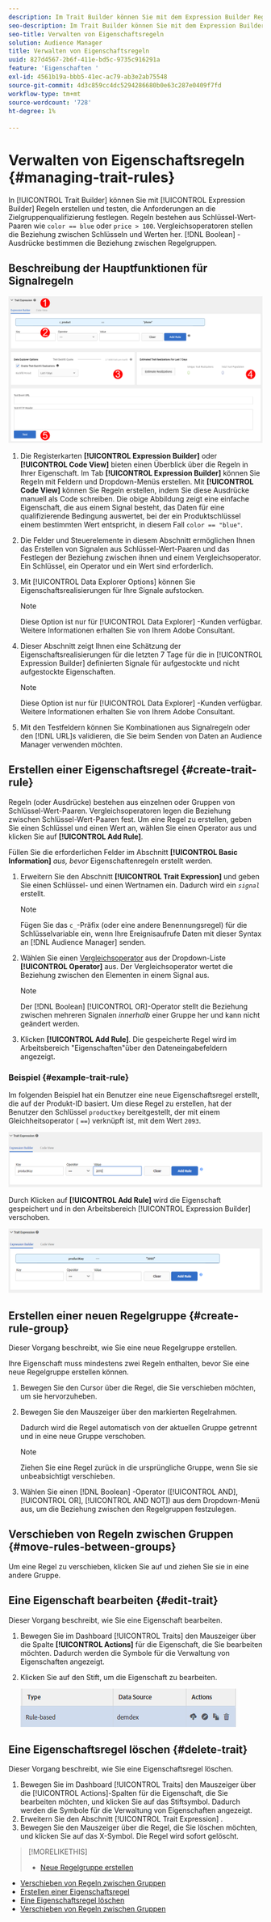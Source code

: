 ```yaml
---
description: Im Trait Builder können Sie mit dem Expression Builder Regeln erstellen und testen, die Anforderungen an die Zielgruppenqualifizierung festlegen. Regeln bestehen aus Schlüssel-Wert-Paaren wie "color == blue" oder "price &gt; 100". Vergleichsoperatoren stellen die Beziehung zwischen Schlüsseln und Werten her. Boolesche Ausdrücke bestimmen die Beziehung zwischen Regelgruppen.
seo-description: Im Trait Builder können Sie mit dem Expression Builder Regeln erstellen und testen, die Anforderungen an die Zielgruppenqualifizierung festlegen. Regeln bestehen aus Schlüssel-Wert-Paaren wie "color == blue" oder "price &gt; 100". Vergleichsoperatoren stellen die Beziehung zwischen Schlüsseln und Werten her. Boolesche Ausdrücke bestimmen die Beziehung zwischen Regelgruppen.
seo-title: Verwalten von Eigenschaftsregeln
solution: Audience Manager
title: Verwalten von Eigenschaftsregeln
uuid: 827d4567-2b6f-411e-bd5c-9735c916291a
feature: 'Eigenschaften '
exl-id: 4561b19a-bbb5-41ec-ac79-ab3e2ab75548
source-git-commit: 4d3c859cc4dc5294286680b0e63c287e0409f7fd
workflow-type: tm+mt
source-wordcount: '728'
ht-degree: 1%

---
```


# Verwalten von Eigenschaftsregeln {#managing-trait-rules}

In [!UICONTROL Trait Builder] können Sie mit [!UICONTROL Expression Builder] Regeln erstellen und testen, die Anforderungen an die Zielgruppenqualifizierung festlegen. Regeln bestehen aus Schlüssel-Wert-Paaren wie `color == blue` oder `price > 100`. Vergleichsoperatoren stellen die Beziehung zwischen Schlüsseln und Werten her. [!DNL Boolean] -Ausdrücke bestimmen die Beziehung zwischen Regelgruppen.

<!-- c_tb_rules.xml -->

## Beschreibung der Hauptfunktionen für Signalregeln

![](assets/manage-trait-rules.png)

1. Die Registerkarten **[!UICONTROL Expression Builder]** oder **[!UICONTROL Code View]** bieten einen Überblick über die Regeln in Ihrer Eigenschaft. Im Tab **[!UICONTROL Expression Builder]** können Sie Regeln mit Feldern und Dropdown-Menüs erstellen. Mit **[!UICONTROL Code View]** können Sie Regeln erstellen, indem Sie diese Ausdrücke manuell als Code schreiben. Die obige Abbildung zeigt eine einfache Eigenschaft, die aus einem Signal besteht, das Daten für eine qualifizierende Bedingung auswertet, bei der ein Produktschlüssel einem bestimmten Wert entspricht, in diesem Fall `color == "blue"`.

1. Die Felder und Steuerelemente in diesem Abschnitt ermöglichen Ihnen das Erstellen von Signalen aus Schlüssel-Wert-Paaren und das Festlegen der Beziehung zwischen ihnen und einem Vergleichsoperator. Ein Schlüssel, ein Operator und ein Wert sind erforderlich.
1. Mit [!UICONTROL Data Explorer Options] können Sie Eigenschaftsrealisierungen für Ihre Signale aufstocken.

   >[!NOTE]
   >
   >Diese Option ist nur für [!UICONTROL Data Explorer] -Kunden verfügbar. Weitere Informationen erhalten Sie von Ihrem Adobe Consultant.

1. Dieser Abschnitt zeigt Ihnen eine Schätzung der Eigenschaftsrealisierungen für die letzten 7 Tage für die in [!UICONTROL Expression Builder] definierten Signale für aufgestockte und nicht aufgestockte Eigenschaften.

   >[!NOTE]
   >
   >Diese Option ist nur für [!UICONTROL Data Explorer] -Kunden verfügbar. Weitere Informationen erhalten Sie von Ihrem Adobe Consultant.

1. Mit den Testfeldern können Sie Kombinationen aus Signalregeln oder den [!DNL URL]s validieren, die Sie beim Senden von Daten an Audience Manager verwenden möchten.

## Erstellen einer Eigenschaftsregel {#create-trait-rule}

Regeln (oder Ausdrücke) bestehen aus einzelnen oder Gruppen von Schlüssel-Wert-Paaren. Vergleichsoperatoren legen die Beziehung zwischen Schlüssel-Wert-Paaren fest. Um eine Regel zu erstellen, geben Sie einen Schlüssel und einen Wert an, wählen Sie einen Operator aus und klicken Sie auf **[!UICONTROL Add Rule]**.

<!-- t_tb_create_rules.xml -->

Füllen Sie die erforderlichen Felder im Abschnitt **[!UICONTROL Basic Information]** *aus, bevor* Eigenschaftenregeln erstellt werden.

1. Erweitern Sie den Abschnitt **[!UICONTROL Trait Expression]** und geben Sie einen Schlüssel- und einen Wertnamen ein. Dadurch wird ein *`signal`* erstellt.

   >[!NOTE]
   >
   >Fügen Sie das `c_`-Präfix (oder eine andere Benennungsregel) für die Schlüsselvariable ein, wenn Ihre Ereignisaufrufe Daten mit dieser Syntax an [!DNL Audience Manager] senden.

1. Wählen Sie einen [Vergleichsoperator](../../features/traits/trait-comparison-operators.md) aus der Dropdown-Liste **[!UICONTROL Operator]** aus. Der Vergleichsoperator wertet die Beziehung zwischen den Elementen in einem Signal aus.

   >[!NOTE]
   >
   >Der [!DNL Boolean] [!UICONTROL OR]-Operator stellt die Beziehung zwischen mehreren Signalen *innerhalb* einer Gruppe her und kann nicht geändert werden.

1. Klicken **[!UICONTROL Add Rule]**. Die gespeicherte Regel wird im Arbeitsbereich &quot;Eigenschaften&quot;über den Dateneingabefeldern angezeigt.

### Beispiel {#example-trait-rule}

Im folgenden Beispiel hat ein Benutzer eine neue Eigenschaftsregel erstellt, die auf der Produkt-ID basiert. Um diese Regel zu erstellen, hat der Benutzer den Schlüssel `productkey` bereitgestellt, der mit einem Gleichheitsoperator ( `==`) verknüpft ist, mit dem Wert `2093`.

![](assets/tb_sample_rule1.png)

Durch Klicken auf **[!UICONTROL Add Rule]** wird die Eigenschaft gespeichert und in den Arbeitsbereich [!UICONTROL Expression Builder] verschoben.

![](assets/tb_sample_rule2.png)

## Erstellen einer neuen Regelgruppe {#create-rule-group}

Dieser Vorgang beschreibt, wie Sie eine neue Regelgruppe erstellen.

<!-- t_tb_new_rule_group.xml -->

Ihre Eigenschaft muss mindestens zwei Regeln enthalten, bevor Sie eine neue Regelgruppe erstellen können.

1. Bewegen Sie den Cursor über die Regel, die Sie verschieben möchten, um sie hervorzuheben.
1. Bewegen Sie den Mauszeiger über den markierten Regelrahmen.

   Dadurch wird die Regel automatisch von der aktuellen Gruppe getrennt und in eine neue Gruppe verschoben.

   >[!NOTE]
   >
   >Ziehen Sie eine Regel zurück in die ursprüngliche Gruppe, wenn Sie sie unbeabsichtigt verschieben.

1. Wählen Sie einen [!DNL Boolean] -Operator ([!UICONTROL AND], [!UICONTROL OR], [!UICONTROL AND NOT]) aus dem Dropdown-Menü aus, um die Beziehung zwischen den Regelgruppen festzulegen.

## Verschieben von Regeln zwischen Gruppen {#move-rules-between-groups}

Um eine Regel zu verschieben, klicken Sie auf und ziehen Sie sie in eine andere Gruppe.

## Eine Eigenschaft bearbeiten {#edit-trait}

Dieser Vorgang beschreibt, wie Sie eine Eigenschaft bearbeiten.

<!-- t_tb_edit.xml -->

1. Bewegen Sie im Dashboard [!UICONTROL Traits] den Mauszeiger über die Spalte **[!UICONTROL Actions]** für die Eigenschaft, die Sie bearbeiten möchten. Dadurch werden die Symbole für die Verwaltung von Eigenschaften angezeigt.
1. Klicken Sie auf den Stift, um die Eigenschaft zu bearbeiten.

   ![](assets/tb_edit_trait.png)

## Eine Eigenschaftsregel löschen {#delete-trait}

Dieser Vorgang beschreibt, wie Sie eine Eigenschaftsregel löschen.

<!-- t_tb_delete_rule.xml -->

1. Bewegen Sie im Dashboard [!UICONTROL Traits] den Mauszeiger über die [!UICONTROL Actions]-Spalten für die Eigenschaft, die Sie bearbeiten möchten, und klicken Sie auf das Stiftsymbol. Dadurch werden die Symbole für die Verwaltung von Eigenschaften angezeigt.
1. Erweitern Sie den Abschnitt [!UICONTROL Trait Expression] .
1. Bewegen Sie den Mauszeiger über die Regel, die Sie löschen möchten, und klicken Sie auf das X-Symbol. Die Regel wird sofort gelöscht.

>[!MORELIKETHIS]
>
>* [Neue Regelgruppe erstellen](../../features/traits/manage-trait-rules.md#create-rule-group)
* [Verschieben von Regeln zwischen Gruppen](../../features/traits/manage-trait-rules.md#move-rules-between-groups)
* [Erstellen einer Eigenschaftsregel](../../features/traits/manage-trait-rules.md#create-trait-rule)
* [Eine Eigenschaftsregel löschen](../../features/traits/manage-trait-rules.md#delete-trait)
* [Verschieben von Regeln zwischen Gruppen](../../features/traits/manage-trait-rules.md#move-rules-between-groups)

